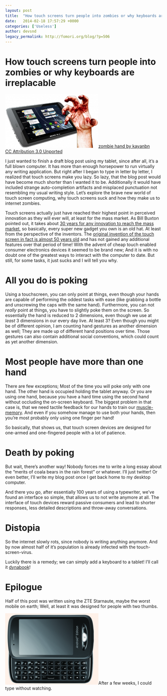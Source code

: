 ```yaml
---
layout: post
title:  "How touch screens turn people into zombies or why keyboards are irreplacab"
date:   2014-02-18 17:57:29 +0000
categories: ['Useless']
author: devsnd
legacy_permalink: http://fomori.org/blog/?p=506
---
```



How touch screens turn people into zombies or why keyboards are irreplacable
============================================================================

[![internetzombies](/assets/images/internetzombies-300x173.png)](http://fomori.org/blog/?attachment_id=816)[zombie hand by kayanbn](http://www.officialpsds.com/Zombie-Hand-2-PSD91804.html)  
[CC Attribution 3.0 Unported](http://creativecommons.org/licenses/by/3.0/)

I just wanted to finish a draft blog post using my tablet, since after all, it’s a full blown computer. It has more than enough horsepower to run virtually any writing application. But right after I began to type in letter by letter, I realized that touch screens make you lazy. So lazy, that the blog post would have become much shorter than I wanted it to be. Additionally it would have included strange auto-completion artifacts and misplaced punctuation not resembling my usual writing style. Let’s explore the brave new world of touch screen computing, why touch screens suck and how they make us to internet zombies.

Touch screens actually just have reached their highest point in perceived innovation as they will ever will, at least for the mass market. As Bill Buxton pointed out, it takes about [30 years for any innovation to reach the mass market](http://www.businessweek.com/stories/2008-01-02/the-long-nose-of-innovationbusinessweek-business-news-stock-market-and-financial-advice), so basically, every super new gadget you own is an old hat. At least from the perspective of the inventors. The [original invention of the touch screen in fact is almost 50 years old](http://digital-library.theiet.org/content/journals/10.1049/el_19650200) and has not gained any additional features over that period of time! With the advent of cheap touch enabled consumer electronics devices it seemed to be brand new; And it is with no doubt one of the greatest ways to interact with the computer to date. But still, for some tasks, it just sucks and I will tell you why.

All you do is poking
====================

Using a touchscreen, you can only point at things, even though your hands are capable of performing the oddest tasks with ease (like grabbing a bottle and unscrewing the caps with the same hand). Furthermore, you can not *really* point at things, you have to slightly poke them on the screen. So essentially the hand is reduced to 2 dimensions, even though we use at *least* 3 dimensions in our every day live. At least 3? Even though you might be of different opinion, I am counting hand gestures as another dimension as well; They are made up of different hand positions over time. Those gestures can also contain additional social conventions, which could count as yet another dimension.

Most people have more than one hand
===================================

There are few exceptions; Most of the time you will poke only with one hand. The other hand is occupied holding the tablet anyway. Or you are using one hand, because you have a hard time using the second hand without occluding the on-screen keyboard. The biggest problem in that case is, that we need tactile feedback for our hands to train our [muscle-memory](https://en.wikipedia.org/wiki/Muscle_memory). And even if you somehow manage to use both your hands, then you’re most probably only using one finger per hand!

So basically, that shows us, that touch screen devices are designed for one-armed and one-fingered people with a lot of patience.

Death by poking
===============

But wait, there’s another way! Nobody forces me to write a long essay about the “merits of coala bears in the rain forest” or whatever. I’ll just twitter! Or even better, I’ll write my blog post once I get back home to my desktop computer.

And there you go, after essentially 100 years of using a typewriter, we’ve found an interface so simple, that allows us to not write anymore at all. The interface of touch devices reward passive consumers and lead to shorter responses, less detailed descriptions and throw-away conversations.

Distopia
========

So the internet slowly rots, since nobody is writing anything anymore. And by now almost half of it’s population is already infected with the touch-screen-virus.

Luckily there is a remedy; we can simply add a keyboard to a tablet! I’ll call it [dynabook](https://en.wikipedia.org/wiki/Dynabook)!

Epilogue
========

Half of this post was written using the ZTE Starnaute, maybe the worst mobile on earth; Well, at least it was designed for people with two thumbs.

[![starnaute](/assets/images/starnaute-300x230.png)](http://fomori.org/blog/?attachment_id=813)After a few weeks, I could type without watching.

  

	